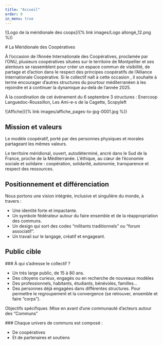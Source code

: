 ```yaml
---
title: "Accueil"
order: 0
in_menu: true
---
```

![Logo de la méridionale des coops]({% link images/Logo allongé_12.png %})


# La Méridionale des Coopératives

À l’occasion de l’Année Internationale des Coopératives, proclamée par l’ONU, plusieurs coopératives situées sur le territoire de Montpellier et ses alentours se rassemblent pour créer un espace commun de visibilité, de partage et d’action dans le respect des principes coopératifs de l’Alliance Internationale Coopérative.
Si le collectif naît à cette occasion , il souhaite à terme encourager d’autres structures du pourtour méditerranéen à les rejoindre et à continuer la dynamique au-delà de l’année 2025.

À la coordination de cet événement du 6 septembre 3 structures : Enercoop
Languedoc-Roussillon, Les Ami-e-s de la Cagette, Scopyleft

![Affiche]({% link images/affiche_pages-to-jpg-0001.jpg %})

## Mission et valeurs
Le modèle coopératif, porté par des personnes physiques et morales partageant les mêmes valeurs.

Le territoire méridional, ouvert, autodéterminé, ancré dans le Sud de la France, proche de la Méditerranée.
L’éthique, au cœur de l’économie sociale et solidaire : coopération, solidarité, autonomie, transparence et respect des ressources.

## Positionnement et différenciation
Nous portons une vision intégrée, inclusive et singulière du monde, à travers :
- Une identité forte et impactante.
- Un symbole fédérateur autour du faire ensemble et de la réappropriation des communs.
- Un design qui sort des codes “militants traditionnels” ou “forum associatif”.
- Un travail sur le langage, créatif et engageant.

## Public cible

### À qui s’adresse le collectif ?

- Un très large public, de 15 à 80 ans.
- Des citoyens curieux, engagés ou en recherche de nouveaux modèles
- Des professionnels, habitants, étudiants, bénévoles, familles…
- Des personnes déjà engagées dans différentes structures. Pour permettre le regroupement et la convergence (se retrouver, ensemble et faire “corps”).

Objectifs spécifiques :Mise en avant d’une communauté d’acteurs autour des “Communs”

### Chaque univers de communs est composé :

- De coopératives
- Et de partenaires et soutiens 